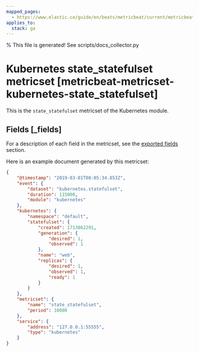 ```yaml
---
mapped_pages:
  - https://www.elastic.co/guide/en/beats/metricbeat/current/metricbeat-metricset-kubernetes-state_statefulset.html
applies_to:
  stack: ga
---
```


% This file is generated! See scripts/docs_collector.py

# Kubernetes state_statefulset metricset [metricbeat-metricset-kubernetes-state_statefulset]

This is the `state_statefulset` metricset of the Kubernetes module.

## Fields [_fields]

For a description of each field in the metricset, see the [exported fields](/reference/metricbeat/exported-fields-kubernetes.md) section.

Here is an example document generated by this metricset:

```json
{
    "@timestamp": "2019-03-01T08:05:34.853Z",
    "event": {
        "dataset": "kubernetes.statefulset",
        "duration": 115000,
        "module": "kubernetes"
    },
    "kubernetes": {
        "namespace": "default",
        "statefulset": {
            "created": 1713862291,
            "generation": {
                "desired": 1,
                "observed": 1
            },
            "name": "web",
            "replicas": {
                "desired": 1,
                "observed": 1,
                "ready": 1
            }
        }
    },
    "metricset": {
        "name": "state_statefulset",
        "period": 10000
    },
    "service": {
        "address": "127.0.0.1:55555",
        "type": "kubernetes"
    }
}
```
